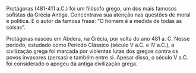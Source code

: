 Protágoras (481-411 a.C.) foi um filósofo grego, um dos mais famosos sofistas da Grécia Antiga. Concentrava sua atenção nas questões de moral e política. É o autor da famosa frase: “O homem é a medida de todas as coisas”.

Protágoras nasceu em Abdera, na Grécia, por volta do ano 481 a. C. Nesse período, estudado como Período Clássico (século V a.C. e IV a.C.), a civilização grega foi marcada por violentas lutas dos gregos contra os povos invasores (persas) e também entre si. Apesar disso, o século V a.C. foi considerado o apogeu da antiga civilização grega.